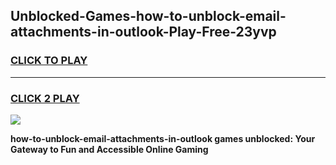 
## Unblocked-Games-how-to-unblock-email-attachments-in-outlook-Play-Free-23yvp
<h3>
<a href="https://premium76.site?title=how-to-unblock-email-attachments-in-outlook&ref=10A">CLICK TO PLAY</a></h3>
<hr>

<h3>
<a href="https://premium76.site?title=how-to-unblock-email-attachments-in-outlook&ref=10A">CLICK 2 PLAY</a>
  
</h3>

<a href="https://premium76.site?title=how-to-unblock-email-attachments-in-outlook&ref=10A"><img src="https://clearcache.store/games.png"></a>


**how-to-unblock-email-attachments-in-outlook games unblocked: Your Gateway to Fun and Accessible Online Gaming**
